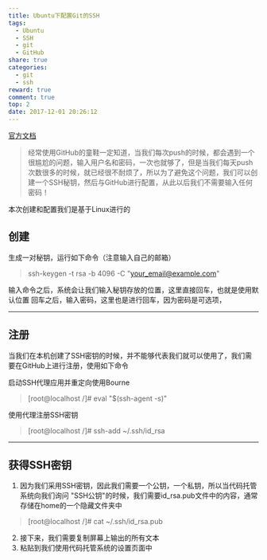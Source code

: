 ```yaml
---
title: Ubuntu下配置Git的SSH
tags:
  - Ubuntu
  - SSH
  - git
  - GitHub
share: true
categories:
  - git
  - ssh
reward: true
comment: true
top: 2
date: 2017-12-01 20:26:12
---
```


[官方文档](<https://help.github.com/en/articles/generating-a-new-ssh-key-and-adding-it-to-the-ssh-agent>)



> 
>
> 经常使用GitHub的童鞋一定知道，当我们每次push的时候，都会遇到一个很尴尬的问题，输入用户名和密码，一次也就够了，但是当我们每天push次数很多的时候，就已经很不耐烦了，所以为了避免这个问题，我们可以创建一个SSH秘钥，然后与GitHub进行配置，从此以后我们不需要输入任何密码！

本次创建和配置我们是基于Linux进行的

## 创建

生成一对秘钥，运行如下命令（注意输入自己的邮箱）

> ssh-keygen -t rsa -b 4096 -C "your_email@example.com"

输入命令之后，系统会让我们输入秘钥存放的位置，这里直接回车，也就是使用默认位置
回车之后，输入密码，这里也是进行回车，因为密码是可选项，

------

## 注册

当我们在本机创建了SSH密钥的时候，并不能够代表我们就可以使用了，我们需要在GitHub上进行注册，使用如下命令

启动SSH代理应用并重定向使用Bourne

> [root@localhost /]# eval "$(ssh-agent -s)"

使用代理注册SSH密钥

> [root@localhost /]# ssh-add ~/.ssh/id_rsa

<!-- more -->

------

## 获得SSH密钥

1. 因为我们采用SSH密钥，因此我们需要一个公钥，一个私钥，所以当代码托管系统向我们询问 "SSH公钥"的时候，我们需要id_rsa.pub文件中的内容，通常存储在home的一个隐藏文件夹中     

> [root@localhost /]# cat ~/.ssh/id_rsa.pub

2. 接下来，我们需要复制屏幕上输出的所有文本
3. 粘贴到我们使用代码托管系统的设置页面中



<!-- more -->